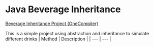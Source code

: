 # Java Beverage Inheritance
[Beverage Inheritance Project (OneCompiler)](https://onecompiler.com/java/43qz6sdz3)

This is a simple project using abstraction and inheritance to simulate different drinks
| Method | Description |
| --- | --- |
